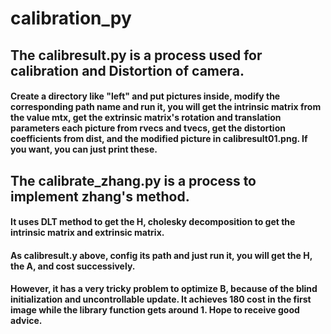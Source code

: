 # calibration_py

## The calibresult.py is a process used for calibration and Distortion of camera.

#### Create a directory like "left" and put pictures inside, modify the corresponding path name and run it, you will get the intrinsic matrix from the value mtx, get the extrinsic matrix's rotation and translation parameters each picture from rvecs and tvecs, get the distortion coefficients from dist, and the modified picture in calibresult01.png. If you want, you can just print these.

## The calibrate_zhang.py is a process to implement zhang's method.

#### It uses DLT method to get the H, cholesky decomposition to get the intrinsic matrix and extrinsic matrix.
#### As calibresult.y above, config its path and just run it, you will get the H, the A, and cost successively.
#### However, it has a very tricky problem to optimize B, because of the blind initialization and uncontrollable update. It achieves 180 cost in the first image while the library function gets around 1. Hope to receive good advice.
